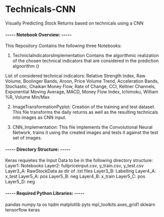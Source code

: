 # Technicals-CNN
Visually Predicting Stock Returns based on technicals using a CNN

#### ----- Notebook Overview: ----- ####
This Repository Contains the following three Notebooks:
1. TechniclaIndicatorsImplementation
Contains the algorithmic realization of the chosen technical indicators that are considered in the prediction algoorithm ()

List of considered technical indicators:
Relative Strength Index, Raw Volume, Boolinger Bands, Aroon, Price Volume Trend, Acceleration Bands, Stochastic, Chaikan Money Flow, Rate of Change, CCI, Keltner Channels, Exponential Moving Average, MACD, Money Flow Index, Ichimoku, William %R, Volume Min/Max

2. ImageTransformationPyplot:
Creation of the training and test dataset. This file transforms the daily returns as well as the resulting technicals into images as CNN input.

3. CNN_Implementation:
This file implements the Convolutional Neural Network, trains it using the created images and tests it against the test set of images.

#### ----- Directory Structure: ----- ####
Keras requietes the Input Data to be in the following directory structure:
Layer1: Notebooks
  Layer2: fullpriceinput.csv, y_train.csv, y_test.csv
    Layer3_A: RawStockData as dir of .txt files
    Layer3_B: Labelling
      Layer4_A: x_test
        Layer5_A: pos
        Layer5_B: neg
      Layer4_B: x_train
        Layer5_C: pos 
        Layer5_D: neg
        
#### ----- Required Python Libraries: ----- ####
pandas
numpy
ta
os
tqdm
matplotlib
pyts
mpl_toolkits.axes_grid1 
sklearn
tensorflow
keras